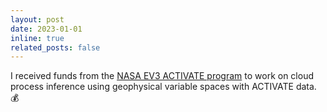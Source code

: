 ```yaml
---
layout: post
date: 2023-01-01
inline: true
related_posts: false
---
```


I received funds from the [NASA EV3 ACTIVATE program](https://science.larc.nasa.gov/activate/) to work on cloud process inference using geophysical variable spaces with ACTIVATE data. :moneybag:
